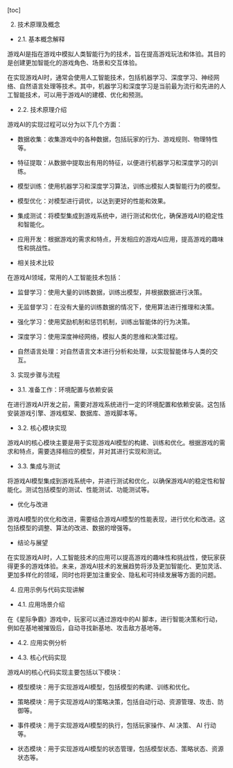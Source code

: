 
[toc]                    
                
                
2. 技术原理及概念

- 2.1. 基本概念解释

游戏AI是指在游戏中模拟人类智能行为的技术，旨在提高游戏玩法和体验。其目的是创建更加智能化的游戏角色、场景和交互体验。

在实现游戏AI时，通常会使用人工智能技术，包括机器学习、深度学习、神经网络、自然语言处理等技术。其中，机器学习和深度学习是当前最为流行和先进的人工智能技术，可以用于游戏AI的建模、优化和预测。

- 2.2. 技术原理介绍

游戏AI的实现过程可以分为以下几个方面：

- 数据收集：收集游戏中的各种数据，包括玩家的行为、游戏规则、物理特性等。

- 特征提取：从数据中提取出有用的特征，以便进行机器学习和深度学习的训练。

- 模型训练：使用机器学习和深度学习算法，训练出模拟人类智能行为的模型。

- 模型优化：对模型进行调优，以达到更好的性能和效果。

- 集成测试：将模型集成到游戏系统中，进行测试和优化，确保游戏AI的稳定性和智能化。

- 应用开发：根据游戏的需求和特点，开发相应的游戏AI应用，提高游戏的趣味性和挑战性。


- 相关技术比较

在游戏AI领域，常用的人工智能技术包括：

- 监督学习：使用大量的训练数据，训练出模型，并根据数据进行决策。

- 无监督学习：在没有大量的训练数据的情况下，使用算法进行推理和决策。

- 强化学习：使用奖励机制和惩罚机制，训练出智能体的行为决策。

- 深度学习：使用深度神经网络，模拟人类的思维和决策过程。

- 自然语言处理：对自然语言文本进行分析和处理，以实现智能体与人类的交互。



3. 实现步骤与流程

- 3.1. 准备工作：环境配置与依赖安装

在进行游戏AI开发之前，需要对游戏系统进行一定的环境配置和依赖安装。这包括安装游戏引擎、游戏框架、数据库、游戏脚本等。

- 3.2. 核心模块实现

游戏AI的核心模块主要是用于实现游戏AI模型的构建、训练和优化。根据游戏的需求和特点，需要选择相应的模型，并对其进行实现和测试。

- 3.3. 集成与测试

将游戏AI模型集成到游戏系统中，并进行测试和优化，以确保游戏AI的稳定性和智能化。测试包括模型的测试、性能测试、功能测试等。


- 优化与改进

游戏AI模型的优化和改进，需要结合游戏AI模型的性能表现，进行优化和改进。这包括模型的调整、算法的改进、数据的增强等。


- 结论与展望

在实现游戏AI时，人工智能技术的应用可以提高游戏的趣味性和挑战性，使玩家获得更多的游戏体验。未来，游戏AI技术的发展趋势将涉及更加智能化、更加灵活、更加多样化的领域，同时也将更加注重安全、隐私和可持续发展等方面的问题。



4. 应用示例与代码实现讲解

- 4.1. 应用场景介绍

在《星际争霸》游戏中，玩家可以通过游戏中的AI 脚本，进行智能决策和行动，例如在基地被摧毁后，自动寻找新基地、攻击敌方基地等。

- 4.2. 应用实例分析

- 4.3. 核心代码实现

游戏AI的核心代码实现主要包括以下模块：

- 模型模块：用于实现游戏AI模型，包括模型的构建、训练和优化。

- 策略模块：用于实现游戏AI的策略决策，包括自动行动、资源管理、攻击、防御等。

- 事件模块：用于实现游戏AI模型的执行，包括玩家操作、AI 决策、 AI 行动等。

- 状态模块：用于实现游戏AI模型的状态管理，包括模型状态、策略状态、资源状态等。

